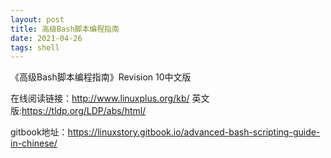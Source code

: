 ```yaml
---
layout: post
title: 高级Bash脚本编程指南
date: 2021-04-26
tags: shell
---
```




《高级Bash脚本编程指南》Revision 10中文版

在线阅读链接：http://www.linuxplus.org/kb/
英文版:https://tldp.org/LDP/abs/html/

gitbook地址：https://linuxstory.gitbook.io/advanced-bash-scripting-guide-in-chinese/


